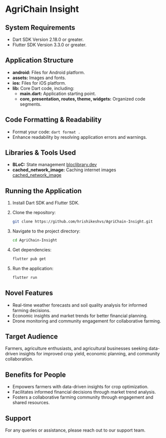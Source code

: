 # AgriChain Insight

## System Requirements

- Dart SDK Version 2.18.0 or greater.
- Flutter SDK Version 3.3.0 or greater.

## Application Structure

- **android:** Files for Android platform.
- **assets:** Images and fonts.
- **ios:** Files for iOS platform.
- **lib:** Core Dart code, including:
    - **main.dart:** Application starting point.
    - **core, presentation, routes, theme, widgets:** Organized code segments.

## Code Formatting & Readability

- Format your code: `dart format .`
- Enhance readability by resolving application errors and warnings.

## Libraries & Tools Used

- **BLoC:** State management [bloclibrary.dev](https://bloclibrary.dev)
- **cached_network_image:** Caching internet images [cached_network_image](https://pub.dev/packages/cached_network_image)

## Running the Application

1. Install Dart SDK and Flutter SDK.
2. Clone the repository:

    ```bash
    git clone https://github.com/hrishikeshvs/AgriChain-Insight.git
    ```

3. Navigate to the project directory:

    ```bash
    cd AgriChain-Insight
    ```

4. Get dependencies:

    ```bash
    flutter pub get
    ```

5. Run the application:

    ```bash
    flutter run
    ```

## Novel Features

- Real-time weather forecasts and soil quality analysis for informed farming decisions.
- Economic insights and market trends for better financial planning.
- Drone monitoring and community engagement for collaborative farming.

## Target Audience

Farmers, agriculture enthusiasts, and agricultural businesses seeking data-driven insights for improved crop yield, economic planning, and community collaboration.

## Benefits for People

- Empowers farmers with data-driven insights for crop optimization.
- Facilitates informed financial decisions through market trend analysis.
- Fosters a collaborative farming community through engagement and shared resources.

## Support

For any queries or assistance, please reach out to our support team.
